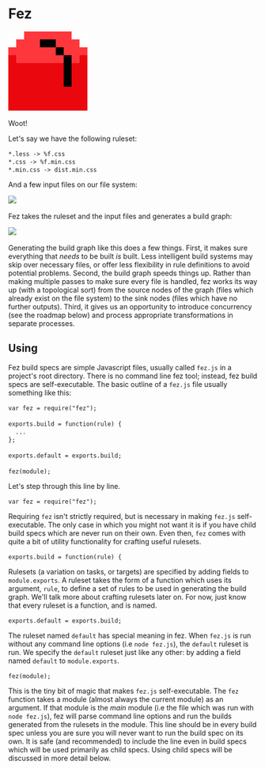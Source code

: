 Fez
===

![](fez.png)

Woot!

Let's say we have the following ruleset:

    *.less -> %f.css
    *.css -> %f.min.css
    *.min.css -> dist.min.css

And a few input files on our file system:

![](https://dl.dropboxusercontent.com/u/10832827/before.svg)

Fez takes the ruleset and the input files and generates a build graph:

![](https://dl.dropboxusercontent.com/u/10832827/after.svg)

Generating the build graph like this does a few things. First, it makes sure everything that *needs* to be built *is* built. Less intelligent build systems may skip over necessary files, or offer less flexibility in rule definitions to avoid potential problems. Second, the build graph speeds things up. Rather than making multiple passes to make sure every file is handled, fez works its way up (with a topological sort) from the source nodes of the graph (files which already exist on the file system) to the sink nodes (files which have no further outputs). Third, it gives us an opportunity to introduce concurrency (see the roadmap below) and process appropriate transformations in separate processes.

Using
-----

Fez build specs are simple Javascript files, usually called `fez.js` in a project's root directory. There is no command line fez tool; instead, fez build specs are self-executable. The basic outline of a `fez.js` file usually something like this:

    var fez = require("fez");

    exports.build = function(rule) {
      ...    		  
    };

    exports.default = exports.build;

    fez(module);

Let's step through this line by line.

    var fez = require("fez");

Requiring `fez` isn't strictly required, but is necessary in making `fez.js` self-executable. The only case in which you might not want it is if you have child build specs which are never run on their own. Even then, `fez` comes with quite a bit of utility functionality for crafting useful rulesets.

    exports.build = function(rule) {

Rulesets (a variation on tasks, or targets) are specified by adding fields to `module.exports`. A ruleset takes the form of a function which uses its argument, `rule`, to define a set of rules to be used in generating the build graph. We'll talk more about crafting rulesets later on. For now, just know that every ruleset is a function, and is named.

    exports.default = exports.build;

The ruleset named `default` has special meaning in fez. When `fez.js` is run without any command line options (i.e `node fez.js`), the `default` ruleset is run. We specify the `default` ruleset just like any other: by adding a field named `default` to `module.exports`.

    fez(module);

This is the tiny bit of magic that makes `fez.js` self-executable. The `fez` function takes a module (almost always the current module) as an argument. If that module is the *main* module (i.e the file which was run with `node fez.js`), fez will parse command line options and run the builds generated from the rulesets in the module. This line should be in every build spec unless you are sure you will never want to run the build spec on its own. It is safe (and recommended) to include the line even in build specs which will be used primarily as child specs. Using child specs will be discussed in more detail below.